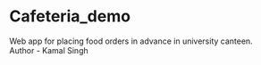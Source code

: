 # Cafeteria_demo
Web app for placing food orders in advance in university canteen. <br>
Author - Kamal Singh
